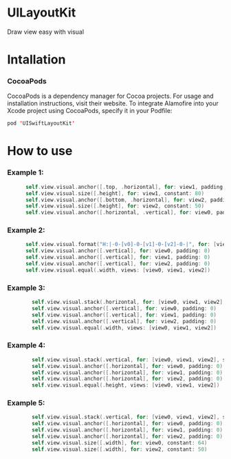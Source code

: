 # UILayoutKit
Draw view easy with visual

# Intallation

### CocoaPods
CocoaPods is a dependency manager for Cocoa projects. For usage and installation instructions, visit their website. To integrate Alamofire into your Xcode project using CocoaPods, specify it in your Podfile:

```swift
pod 'UISwiftLayoutKit'
```

# How to use

### Example 1:
```swift
      self.view.visual.anchor([.top, .horizontal], for: view1, padding: 0)
      self.view.visual.size([.height], for: view1, constant: 80)
      self.view.visual.anchor([.bottom, .horizontal], for: view2, padding: 0)
      self.view.visual.size([.height], for: view2, constant: 50)
      self.view.visual.anchor([.horizontal, .vertical], for: view0, padding: 100)
```

### Example 2:
```swift
      self.view.visual.format("H:|-0-[v0]-0-[v1]-0-[v2]-0-|", for: [view0, view1, view2])
      self.view.visual.anchor([.vertical], for: view0, padding: 0)
      self.view.visual.anchor([.vertical], for: view1, padding: 0)
      self.view.visual.anchor([.vertical], for: view2, padding: 0)
      self.view.visual.equal(.width, views: [view0, view1, view2])
```

### Example 3:
```swift
        self.view.visual.stack(.horizontal, for: [view0, view1, view2], spacing: 16)
        self.view.visual.anchor([.vertical], for: view0, padding: 0)
        self.view.visual.anchor([.vertical], for: view1, padding: 0)
        self.view.visual.anchor([.vertical], for: view2, padding: 0)
        self.view.visual.equal(.width, views: [view0, view1, view2])
```

### Example 4:
```swift
        self.view.visual.stack(.vertical, for: [view0, view1, view2], spacing: 0)
        self.view.visual.anchor([.horizontal], for: view0, padding: 0)
        self.view.visual.anchor([.horizontal], for: view1, padding: 0)
        self.view.visual.anchor([.horizontal], for: view2, padding: 0)
        self.view.visual.equal(.height, views: [view0, view1, view2])
```

### Example 5:
```swift
        self.view.visual.stack(.vertical, for: [view0, view1, view2], spacing: 0)
        self.view.visual.anchor([.horizontal], for: view0, padding: 0)
        self.view.visual.anchor([.horizontal], for: view1, padding: 0)
        self.view.visual.anchor([.horizontal], for: view2, padding: 0)
        self.view.visual.size([.width], for: view0, constant: 64)
        self.view.visual.size([.width], for: view2, constant: 50)
```


